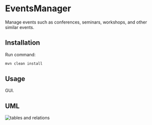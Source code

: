 # EventsManager

Manage events such as conferences, seminars, workshops, and other similar events.

## Installation

Run command:

```bash
mvn clean install
```
 
## Usage

GUI.  

## UML
![tables and relations](https://gitlab.com/WesamAbadi/events-manager/-/blob/master/assets/EventsManager.drawio.svg?raw=true)

